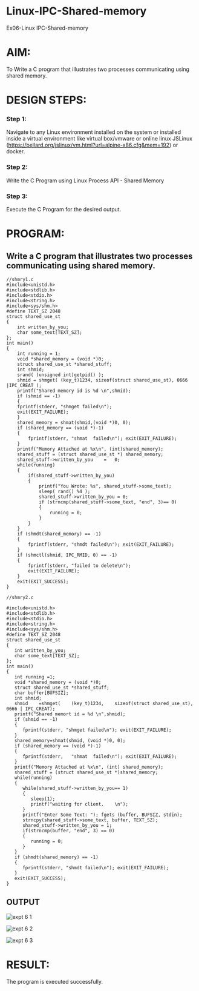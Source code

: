 # Linux-IPC-Shared-memory
Ex06-Linux IPC-Shared-memory

# AIM:
To Write a C program that illustrates two processes communicating using shared memory.

# DESIGN STEPS:

### Step 1:

Navigate to any Linux environment installed on the system or installed inside a virtual environment like virtual box/vmware or online linux JSLinux (https://bellard.org/jslinux/vm.html?url=alpine-x86.cfg&mem=192) or docker.

### Step 2:

Write the C Program using Linux Process API - Shared Memory

### Step 3:

Execute the C Program for the desired output. 

# PROGRAM:

## Write a C program that illustrates two processes communicating using shared memory.


```
//shmry1.c
#include<unistd.h> 
#include<stdlib.h> 
#include<stdio.h> 
#include<string.h> 
#include<sys/shm.h>
#define TEXT_SZ 2048 
struct shared_use_st
{
    int written_by_you;
    char some_text[TEXT_SZ];
};
int main()
{
    int running = 1;
    void *shared_memory = (void *)0; 
    struct shared_use_st *shared_stuff; 
    int shmid;
    srand( (unsigned int)getpid() ); 
    shmid = shmget( (key_t)1234, sizeof(struct shared_use_st), 0666 |IPC_CREAT );
    printf("Shared memory id is %d \n",shmid);
    if (shmid == -1)
    {
    fprintf(stderr, "shmget failed\n");
    exit(EXIT_FAILURE);
    }
    shared_memory = shmat(shmid,(void *)0, 0);
    if (shared_memory == (void *)-1) 
    {
        fprintf(stderr,	"shmat	failed\n"); exit(EXIT_FAILURE);
    }
    printf("Memory Attached at %x\n", (int)shared_memory);
    shared_stuff = (struct shared_use_st *) shared_memory;
    shared_stuff->written_by_you	=	0;
    while(running)
    {
        if(shared_stuff->written_by_you)
        {
            printf("You Wrote: %s", shared_stuff->some_text);
            sleep( rand() %4 );
            shared_stuff->written_by_you = 0;
            if (strncmp(shared_stuff->some_text, "end", 3)== 0)
            {
                running = 0;
            }
        }
    }
    if (shmdt(shared_memory) == -1)
    {
        fprintf(stderr, "shmdt failed\n"); exit(EXIT_FAILURE);
    }
    if (shmctl(shmid, IPC_RMID, 0) == -1)
    {
        fprintf(stderr, "failed to delete\n");
        exit(EXIT_FAILURE);
    } 
    exit(EXIT_SUCCESS);
}

```


```
//shmry2.c

#include<unistd.h> 
#include<stdlib.h> 
#include<stdio.h> 
#include<string.h>
#include<sys/shm.h>
#define TEXT_SZ 2048 
struct shared_use_st
{
   int written_by_you;
   char some_text[TEXT_SZ];
};
int main()
{
   int running =1;
   void *shared_memory = (void *)0; 
   struct shared_use_st *shared_stuff; 
   char buffer[BUFSIZ];
   int shmid;
   shmid	=shmget(	(key_t)1234,	sizeof(struct shared_use_st), 0666 | IPC_CREAT);
   printf("Shared memort id = %d \n",shmid);
   if (shmid == -1)
   {
      fprintf(stderr, "shmget failed\n"); exit(EXIT_FAILURE);
   }
   shared_memory=shmat(shmid, (void *)0, 0);
   if (shared_memory == (void *)-1)
   {
      fprintf(stderr,	"shmat	failed\n"); exit(EXIT_FAILURE);
   }
   printf("Memory Attached at %x\n", (int) shared_memory); 
   shared_stuff = (struct shared_use_st *)shared_memory; 
   while(running)
   {
      while(shared_stuff->written_by_you== 1)   
      {
         sleep(1);
         printf("waiting for client.	\n");
      }
      printf("Enter Some Text: "); fgets (buffer, BUFSIZ, stdin);
      strncpy(shared_stuff->some_text, buffer, TEXT_SZ);
      shared_stuff->written_by_you = 1;
      if(strncmp(buffer, "end", 3) == 0)
      {
         running = 0;
      }
   }
   if (shmdt(shared_memory) == -1)
   {
      fprintf(stderr, "shmdt failed\n"); exit(EXIT_FAILURE);
   }
   exit(EXIT_SUCCESS);
}

```




## OUTPUT

![expt 6 1](https://github.com/KrishnaPrasad148/Linux-IPC-Shared-memory/assets/147332763/0fe55709-27c1-499a-80cf-64152ba8097d)

![expt 6 2](https://github.com/KrishnaPrasad148/Linux-IPC-Shared-memory/assets/147332763/6e32d87c-5ca1-44e1-9091-282421fe2848)

![expt 6 3](https://github.com/KrishnaPrasad148/Linux-IPC-Shared-memory/assets/147332763/b597ef2c-2856-473e-9ad4-26d782896b48)


# RESULT:
The program is executed successfully.
